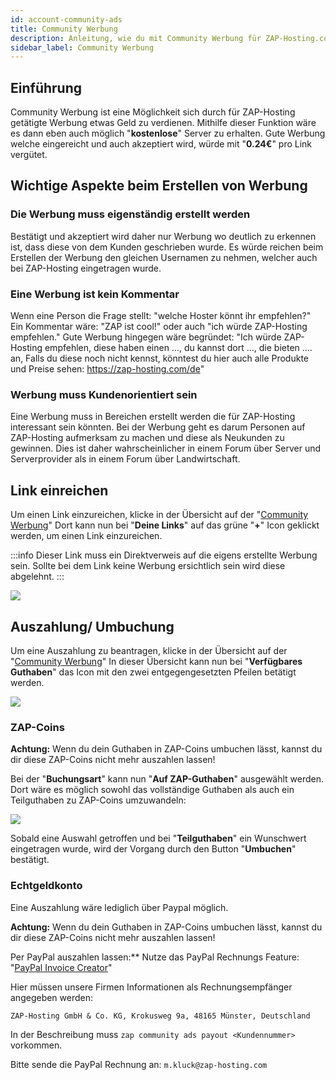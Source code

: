 ```yaml
---
id: account-community-ads
title: Community Werbung
description: Anleitung, wie du mit Community Werbung für ZAP-Hosting.com ZAP-Guthaben verdienen kannst - ZAP-Hosting.com Dokumentation
sidebar_label: Community Werbung
---
```


## Einführung

Community Werbung ist eine Möglichkeit sich durch für ZAP-Hosting getätigte Werbung etwas Geld zu verdienen.
Mithilfe dieser Funktion wäre es dann eben auch möglich "**kostenlose**" Server zu erhalten.
Gute Werbung welche eingereicht und auch akzeptiert wird, würde mit "**0.24€**" pro Link vergütet.

## Wichtige Aspekte beim Erstellen von Werbung

### Die Werbung muss eigenständig erstellt werden

Bestätigt und akzeptiert wird daher nur Werbung wo deutlich zu erkennen ist, dass diese von dem Kunden geschrieben wurde.
Es würde reichen beim Erstellen der Werbung den gleichen Usernamen zu nehmen, welcher auch bei ZAP-Hosting eingetragen wurde.

### Eine Werbung ist kein Kommentar

Wenn eine Person die Frage stellt: "welche Hoster könnt ihr empfehlen?"
Ein Kommentar wäre: "ZAP ist cool!" oder auch "ich würde ZAP-Hosting empfehlen."
Gute Werbung hingegen wäre begründet: "Ich würde ZAP-Hosting empfehlen, diese haben einen ..., du kannst dort ..., die bieten .... an, 
Falls du diese noch nicht kennst, könntest du hier auch alle Produkte und Preise sehen: https://zap-hosting.com/de"

### Werbung muss Kundenorientiert sein

Eine Werbung muss in Bereichen erstellt werden die für ZAP-Hosting interessant sein könnten.
Bei der Werbung geht es darum Personen auf ZAP-Hosting aufmerksam zu machen und diese als Neukunden zu gewinnen.
Dies ist daher wahrscheinlicher in einem Forum über Server und Serverprovider als in einem Forum über Landwirtschaft.

## Link einreichen

Um einen Link einzureichen, klicke in der Übersicht auf der "[Community Werbung](https://zap-hosting.com/de/customer/communityads/)"
Dort kann nun bei "**Deine Links**" auf das grüne "**+**" Icon geklickt werden, um einen Link einzureichen.

:::info
Dieser Link muss ein Direktverweis auf die eigens erstellte Werbung sein. Sollte bei dem Link keine Werbung ersichtlich sein wird diese abgelehnt.
:::

![](https://screensaver01.zap-hosting.com/index.php/s/5R8BK9BzSAiNcwc/preview)

## Auszahlung/ Umbuchung

Um eine Auszahlung zu beantragen, klicke in der Übersicht auf der "[Community Werbung](https://zap-hosting.com/de/customer/communityads/)"
In dieser Übersicht kann nun bei "**Verfügbares Guthaben**" das Icon mit den zwei entgegengesetzten Pfeilen betätigt werden.

![](https://screensaver01.zap-hosting.com/index.php/s/FMXZdZpkrJHQEXD/preview)

### ZAP-Coins

**Achtung:**
Wenn du dein Guthaben in ZAP-Coins umbuchen lässt, kannst du dir diese ZAP-Coins nicht mehr auszahlen lassen!

Bei der "**Buchungsart**" kann nun "**Auf ZAP-Guthaben**" ausgewählt werden.
Dort wäre es möglich sowohl das vollständige Guthaben als auch ein Teilguthaben zu ZAP-Coins umzuwandeln: 

![](https://screensaver01.zap-hosting.com/index.php/s/99jMMDPmoJHXNF5/download/chrome_BpNBvNjrZJ.gif)

Sobald eine Auswahl getroffen und bei "**Teilguthaben**" ein Wunschwert eingetragen wurde, wird der Vorgang durch den Button "**Umbuchen**" bestätigt.

### Echtgeldkonto

Eine Auszahlung wäre lediglich über Paypal möglich.

**Achtung:**
Wenn du dein Guthaben in ZAP-Coins umbuchen lässt, kannst du dir diese ZAP-Coins nicht mehr auszahlen lassen!

Per PayPal auszahlen lassen:**
Nutze das PayPal Rechnungs Feature: "[PayPal Invoice Creator](https://www.paypal.com/invoice/create?fromWidget=newuser)"

Hier müssen unsere Firmen Informationen als Rechnungsempfänger angegeben werden:

`ZAP-Hosting GmbH & Co. KG,
Krokusweg 9a,
48165 Münster,
Deutschland`


In der Beschreibung muss `zap community ads payout <Kundennummer>` vorkommen.

Bitte sende die PayPal Rechnung an: `m.kluck@zap-hosting.com`
